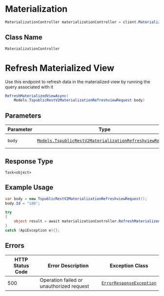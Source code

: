 # Materialization

```csharp
MaterializationController materializationController = client.MaterializationController;
```

## Class Name

`MaterializationController`


# Refresh Materialized View

Use this endpoint to refresh data in the materialized view by running the query associated with it

```csharp
RefreshMaterializedViewAsync(
    Models.TspublicRestV2MaterializationRefreshviewRequest body)
```

## Parameters

| Parameter | Type | Tags | Description |
|  --- | --- | --- | --- |
| `body` | [`Models.TspublicRestV2MaterializationRefreshviewRequest`](../../doc/models/tspublic-rest-v2-materialization-refreshview-request.md) | Body, Required | - |

## Response Type

`Task<object>`

## Example Usage

```csharp
var body = new TspublicRestV2MaterializationRefreshviewRequest();
body.Id = "id6";

try
{
    object result = await materializationController.RefreshMaterializedViewAsync(body);
}
catch (ApiException e){};
```

## Errors

| HTTP Status Code | Error Description | Exception Class |
|  --- | --- | --- |
| 500 | Operation failed or unauthorized request | [`ErrorResponseException`](../../doc/models/error-response-exception.md) |


